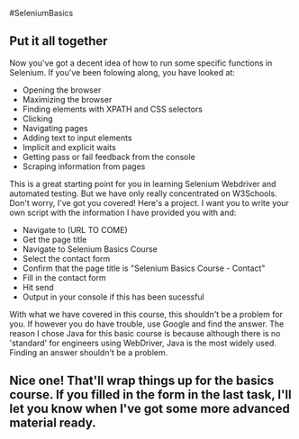 #SeleniumBasics

<h2>Put it all together</h2>

<p>Now you've got a decent idea of how to run some specific functions in Selenium. If you've been folowing along, you have looked at:</p>

<ul>
<li>Opening the browser</li>
<li>Maximizing the browser</li>
<li>Finding elements with XPATH and CSS selectors</li>
<li>Clicking</li>
<li>Navigating pages</li>
<li>Adding text to input elements</li>
<li>Implicit and explicit waits</li>
<li>Getting pass or fail feedback from the console</li>
<li>Scraping information from pages</li>
</ul>

<p>This is a great starting point for you in learning Selenium Webdriver and automated testing. But we have only really concentrated on W3Schools. Don't worry, I've got you covered! Here's a project. I want you to write your own script with the information I have provided you with and:</p>

<ul>
<li>Navigate to (URL TO COME)</li>
<li>Get the page title</li>
<li>Navigate to Selenium Basics Course</li>
<li>Select the contact form</li>
<li>Confirm that the page title is "Selenium Basics Course - Contact"</li>
<li>Fill in the contact form</li>
<li>Hit send</li>
<li>Output in your console if this has been sucessful</li>
</ul>

<p>With what we have covered in this course, this shouldn't be a problem for you. If however you do have trouble, use Google and find the answer. The reason I chose Java for this basic course is because although there is no 'standard' for engineers using WebDriver, Java is the most widely used. Finding an answer shouldn't be a problem.</p>

<h2>Nice one! That'll wrap things up for the basics course. If you filled in the form in the last task, I'll let you know when I've got some more advanced material ready.</h2>
